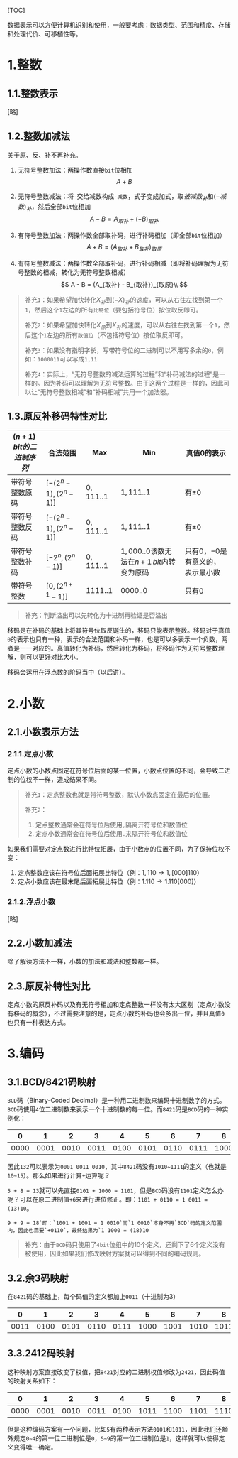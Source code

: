 [TOC]

数据表示可以方便计算机识别和使用，一般要考虑：数据类型、范围和精度、存储和处理代价、可移植性等。

# 1.整数

## 1.1.整数表示

[略]

## 1.2.整数加减法

关于原、反、补不再补充。

1.   无符号整数加法：两操作数直接`bit`位相加
     $$
     A + B
     $$

2.   无符号整数减法：将`-`交给减数构成`-减数`，式子变成加式，取$被减数_{补}$和$(-减数)_{补}$，然后全部`bit`位相加
     $$
     A - B = A_{取补} + (-B)_{取补}
     $$

3.   有符号整数加法：两操作数全部取补码，进行补码相加（即全部`bit`位相加）
     $$
     A + B = (A_{取补} + B_{取补})_{取原}
     $$

4.   有符号整数减法：两操作数全部取补码，进行补码相减（即将补码理解为无符号整数的相减，转化为无符号整数相减）
     $$
     A - B = (A_{取补} - B_{取补})_{取原}\\
     $$

> 补充`1`：如果希望加快转化$X_{补}$到$(-X)_{补}$的速度，可以从右往左找到第一个`1`，然后这个`1`左边的所有`比特位`（要包括符号位）按位取反即可。
>
> 补充`2`：如果希望加快转化$X_{原}$到$X_{补}$的速度，可以从右往左找到第一个`1`，然后这个`1`左边的所有`数值位`（不包括符号位）按位取反即可。
>
> 补充`3`：如果没有指明字长，写带符号位的二进制可以不用写多余的`0`，例如：`1000011`可以写成`1,11`
>
> 补充`4`：实际上，“无符号整数的减法运算的过程”和“补码减法的过程”是一样的。因为补码可以理解为无符号整数。由于这两个过程是一样的，因此可以让“无符号整数相减”和“补码相减”共用一个加法器。
>

## 1.3.原反补移码特性对比

| $(n + 1)\,bit的二进制序列$ | 合法范围                     | Max        | Min                                        | 真值$0$的表示                       |
| -------------------------- | ---------------------------- | ---------- | ------------------------------------------ | ----------------------------------- |
| 带符号整数原码             | $[-(2^{n} - 1),(2^{n} - 1)]$ | $0,111..1$ | $1,111..1$                                 | 有$\pm 0$                           |
| 带符号整数反码             | $[-(2^{n} - 1),(2^{n} - 1)]$ | $0,111..1$ | $1,111..1$                                 | 有$\pm 0$                           |
| 带符号整数补码             | $[-2^{n},(2^{n} - 1)]$       | $0,111..1$ | $1,000..0$该数无法在$n+1\,bit$内转变为原码 | 只有$0$，$-0$是有意义的，表示最小数 |
| 带符号整数                 | $[0,(2^{n+1} - 1)]$          | $1111..1$  | $0000..0$                                  | 只有$0$                             |

>   补充：判断溢出可以先转化为十进制再验证是否溢出

移码是在补码的基础上将其符号位取反诞生的，移码只能表示整数。移码对于真值`0`的表示也只有一种，表示的合法范围和补码一样，也是可以多表示一个负数，两者是一一对应的。真值转化为补码，然后转化为移码，将移码作为无符号整数理解，则可以更好对比大小。

移码会运用在浮点数的阶码当中（以后讲）。

# 2.小数

## 2.1.小数表示方法

### 2.1.1.定点小数

定点小数的小数点固定在符号位后面的某一位置，小数点位置的不同，会导致二进制的位权不一样，造成结果不同。

> 补充`1`：定点整数也就是带符号整数，默认小数点固定在最后的位置。
>
> 补充`2`：
>
> 1.   定点整数通常会在符号位后使用`,`隔离开符号位和数值位
> 2.   定点小数通常会在符号位后使用`.`来隔开符号位和数值位

如果我们需要对定点数进行比特位拓展，由于小数点的位置不同，为了保持位权不变：

1.   定点整数应该在符号位后面拓展比特位（例：$1,110 \to 1,[000]110$）
2.   定点小数应该在最末尾后面拓展比特位（例：$1.110 \to 1.110[000]$）

### 2.1.2.浮点小数

[略]

## 2.2.小数加减法

除了解读方法不一样，小数的加法和减法和整数都一样。

## 2.3.原反补特性对比

定点小数的原反补码以及有无符号相加和定点整数一样没有太大区别（定点小数没有移码的概念），不过需要注意的是，定点小数的补码也会多出一位，并且真值`0`也只有一种表达方式。

# 3.编码

## 3.1.BCD/8421码映射

`BCD`码（Binary-Coded Decimal）是一种用二进制数来编码十进制数字的方式。`BCD`码使用`4`位二进制数来表示一个十进制数的每一位。而`8421`码是`BCD`码的一种实例化：

| 0    | 1    | 2    | 3    | 4    | 5    | 6    | 7    | 8    | 9    |
| ---- | ---- | ---- | ---- | ---- | ---- | ---- | ---- | ---- | ---- |
| 0000 | 0001 | 0010 | 0011 | 0100 | 0101 | 0110 | 0111 | 1000 | 1001 |

因此`132`可以表示为`0001 0011 0010`，其中`8421`码没有`1010~1111`的定义（也就是`10~15`）。那么如果进行计算`+`运算呢？

`5 + 8 = 13`就可以先直接`0101 + 1000 = 1101`，但是`BCD`码没有`1101`定义怎么办呢？可以在原二进制值`+6`来进行进位修正。即：`1101 + 0110 = 1 0011 = (13)10`。

```
9 + 9 = 18`即：`1001 + 1001 = 1 0010`而`1 0010`本身不再`BCD`码的定义范围内，因此也需要`+0110`，最终结果为`1 1000 = (18)10
```

>   补充：由于`BCD`码只使用了`4bit`位组中的10个定义，还剩下了6个定义没有被使用，因此如果我们修改映射方案就可以得到不同的编码规则。

## 3.2.余3码映射

在`8421`码的基础上，每个码值的定义都加上`0011`（十进制为3）

| 0    | 1    | 2    | 3    | 4    | 5    | 6    | 7    | 8    | 9    |
| ---- | ---- | ---- | ---- | ---- | ---- | ---- | ---- | ---- | ---- |
| 0011 | 0100 | 0101 | 0110 | 0111 | 1000 | 1001 | 1010 | 1011 | 1100 |

## 3.3.2412码映射

这种映射方案直接改变了权值，把`8421`对应的二进制权值修改为`2421`，因此码值的映射关系如下：

| 0    | 1    | 2    | 3    | 4    | 5    | 6    | 7    | 8    | 9    |
| ---- | ---- | ---- | ---- | ---- | ---- | ---- | ---- | ---- | ---- |
| 0000 | 0001 | 0010 | 0011 | 0100 | 1011 | 1100 | 1101 | 1110 | 1111 |

但是这种编码方案有一个问题，比如`5`有两种表示方法`0101`和`1011`，因此我们还额外规定`0~4`的第一位二进制位是`0`，`5~9`的第一位二进制位是`1`，这样就可以使得定义变得唯一确定。








